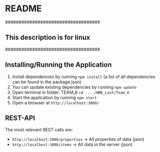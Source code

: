 # README



###################################
## This description is for linux ##
###################################



## Installing/Running the Application

1. Install dependencies by running `npm install` (a list of all dependencies can be found in the package.json)
2. You can update existing dependencies by running `npm update`
3. Open terminal in folder: TEAM_6   `cd ..../WME_Last/Team_6`
4. Start the application by running `npm start`
5. Open a browser at `http://localhost:3000/`

## REST-API

The most relevant REST calls are:

* `http://localhost:3000/properties` -> All properties of data (json)
* `http://localhost:3000/items` -> All data in the server (json)

